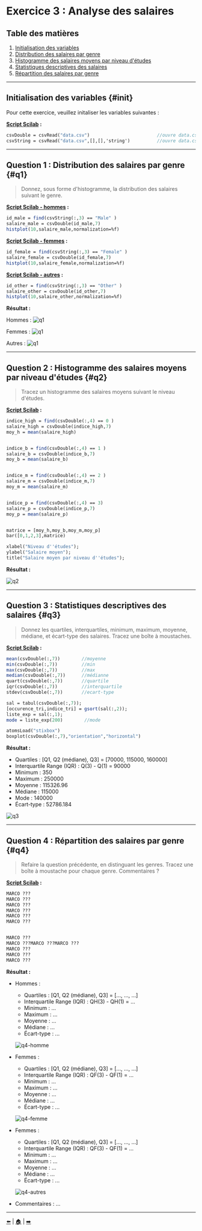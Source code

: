 # Exercice 3 : Analyse des salaires

## Table des matières
1. [Initialisation des variables](#init)
2. [Distribution des salaires par genre](#q1)
3. [Histogramme des salaires moyens par niveau d'études](#q2)
4. [Statistiques descriptives des salaires](#q3)
5. [Répartition des salaires par genre](#q4)

---

## Initialisation des variables {#init}

Pour cette exercice, veuillez initaliser les variables suivantes :

**[Script Scilab](scripts/init.sce) :**

```scilab
csvDouble = csvRead("data.csv")                         //ouvre data.csv en une matrice d'entier
csvString = csvRead("data.csv",[],[],'string')          //ouvre data.csv en une matrice de string
```

---

## Question 1 : Distribution des salaires par genre {#q1}

> Donnez, sous forme d'histogramme, la distribution des salaires suivant le genre.

**[Script Scilab - hommes](scripts/q1-homme.sce) :**

```scilab
id_male = find(csvString(:,3) == "Male" )
salaire_male = csvDouble(id_male,7)
histplot(10,salaire_male,normalization=%f)
```

**[Script Scilab - femmes](scripts/q1-femme.sce) :**

```scilab
id_female = find(csvString(:,3) == "Female" )
salaire_female = csvDouble(id_female,7)
histplot(10,salaire_female,normalization=%f)
```

**[Script Scilab - autres](scripts/q1-autres.sce) :**

```scilab
id_other = find(csvString(:,3) == "Other" )
salaire_other = csvDouble(id_other,7)
histplot(10,salaire_other,normalization=%f)
```

**Résultat :**

Hommes : 
![q1](img/q1-homme.png)

Femmes : 
![q1](img/q1-femme.png)

Autres : 
![q1](img/q1-autres.png)

---

## Question 2 : Histogramme des salaires moyens par niveau d'études {#q2}

> Tracez un histogramme des salaires moyens suivant le niveau d'études.

**[Script Scilab](scripts/q2.sce) :**

```scilab
indice_high = find(csvDouble(:,4) == 0 )
salaire_high = csvDouble(indice_high,7)
moy_h = mean(salaire_high)                                      


indice_b = find(csvDouble(:,4) == 1 )
salaire_b = csvDouble(indice_b,7)
moy_b = mean(salaire_b)                                         


indice_m = find(csvDouble(:,4) == 2 )
salaire_m = csvDouble(indice_m,7)
moy_m = mean(salaire_m)                                         


indice_p = find(csvDouble(:,4) == 3)
salaire_p = csvDouble(indice_p,7)
moy_p = mean(salaire_p)                                         


matrice = [moy_h,moy_b,moy_m,moy_p]
bar([0,1,2,3],matrice)

xlabel("Niveau d''études");
ylabel("Salaire moyen");
title("Salaire moyen par niveau d''études");
```

**Résultat :**

![q2](img/q2.png)

---

## Question 3 : Statistiques descriptives des salaires {#q3}

> Donnez les quartiles, interquartiles, minimum, maximum, moyenne, médiane, et écart-type des salaires. Tracez une boîte à moustaches.

**[Script Scilab](scripts/q3.sce) :**

```scilab
mean(csvDouble(:,7))        //moyenne
min(csvDouble(:,7))         //min
max(csvDouble(:,7))         //max
median(csvDouble(:,7))      //médianne
quart(csvDouble(:,7))       //quartile
iqr(csvDouble(:,7))         //interquartile
stdev(csvDouble(:,7))       //ecart-type

sal = tabul(csvDouble(:,7));
[occurence_tri,indice_tri] = gsort(sal(:,2));
liste_exp = sal(:,1);
mode = liste_exp(200)        //mode

atomsLoad("stixbox")
boxplot(csvDouble(:,7),"orientation","horizontal")
```
**Résultat :**

- Quartiles : [Q1, Q2 (médiane), Q3] = [70000, 115000, 160000]
- Interquartile Range (IQR) : Q(3) - Q(1) = 90000
- Minimum : 350
- Maximum : 250000
- Moyenne : 115326.96
- Médiane : 115000
- Mode : 140000
- Écart-type : 52786.184

![q3](img/q3.png)

---

## Question 4 : Répartition des salaires par genre {#q4}

> Refaire la question précédente, en distinguant les genres. Tracez une boîte à moustache pour chaque genre. Commentaires ?

**[Script Scilab](scripts/q4.sce) :**

```scilab
MARCO ???
MARCO ???
MARCO ???
MARCO ???
MARCO ???
MARCO ???


MARCO ???
MARCO ???MARCO ???MARCO ???
MARCO ???
MARCO ???
MARCO ???
```

**Résultat :**

- Hommes :

    - Quartiles : [Q1, Q2 (médiane), Q3] = [..., ..., ...]
    - Interquartile Range (IQR) : QH(3) - QH(1) = ...
    - Minimum : ...
    - Maximum : ...
    - Moyenne : ...
    - Médiane : ...
    - Écart-type : ...

    ![q4-homme](img/q4-homme.png)


- Femmes :

    - Quartiles : [Q1, Q2 (médiane), Q3] = [..., ..., ...]
    - Interquartile Range (IQR) : QF(3) - QF(1) = ...
    - Minimum : ...
    - Maximum : ...
    - Moyenne : ...
    - Médiane : ...
    - Écart-type : ...

    ![q4-femme](img/q4-femme.png)

- Femmes :

    - Quartiles : [Q1, Q2 (médiane), Q3] = [..., ..., ...]
    - Interquartile Range (IQR) : QF(3) - QF(1) = ...
    - Minimum : ...
    - Maximum : ...
    - Moyenne : ...
    - Médiane : ...
    - Écart-type : ...

    ![q4-autres](img/q4-autres.png)

- Commentaires : 
...

---

[⬅️](../EXO2/ "Exercice précédent (Exercice 2)") | [🏠](../ "Retour au sommaire") | [➡️](../EXO4/ "Exercice suivant (Exercice 4)")
